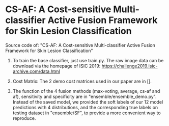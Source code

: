 # CS-AF: A Cost-sensitive Multi-classifier Active Fusion Framework for Skin Lesion Classification
Source code of: "CS-AF: A Cost-sensitive Multi-classifier Active Fusion Framework for Skin Lesion Classification"

1. To train the base classifier, just use train.py. 
   The raw image data can be download via the homepage of ISIC 2019:
   https://challenge2019.isic-archive.com/data.html

2. Cost Matrix:
   The 2 demo cost matrices used in our paper are in [].
   
3. The function of the 4 fusion methods (max-voting, average, cs-af and af), sensitivity and specificity are in "ensemble/ensemble_demo.py". 
   Instead of the saved model, we provided the soft labels of our 12 model predictions with 4 distributions, and the corresponding true labels on testing dataset in "ensemble/SF", to provide a more convenient way to reproduce.
   
